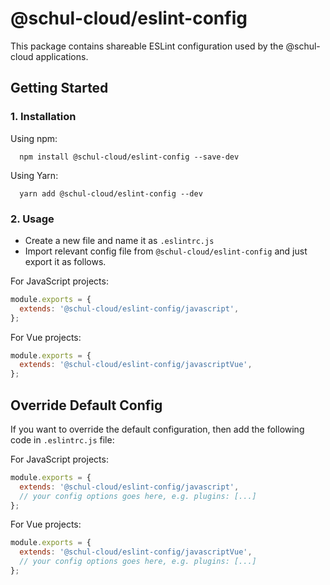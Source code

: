 # @schul-cloud/eslint-config

This package contains shareable ESLint configuration used by the @schul-cloud applications.

## Getting Started

### 1. Installation

Using npm:

```shell
  npm install @schul-cloud/eslint-config --save-dev
```

Using Yarn:

```shell
  yarn add @schul-cloud/eslint-config --dev
```

### 2. Usage

* Create a new file and name it as `.eslintrc.js`
* Import relevant config file from `@schul-cloud/eslint-config` and just export it as follows.

For JavaScript projects:

```javascript
module.exports = {
  extends: '@schul-cloud/eslint-config/javascript',
};
```

For Vue projects:

```javascript
module.exports = {
  extends: '@schul-cloud/eslint-config/javascriptVue',
};
```

## Override Default Config

If you want to override the default configuration, then add the following code in `.eslintrc.js` file:

For JavaScript projects:

```javascript
module.exports = {
  extends: '@schul-cloud/eslint-config/javascript',
  // your config options goes here, e.g. plugins: [...]
};
```

For Vue projects:

```javascript
module.exports = {
  extends: '@schul-cloud/eslint-config/javascriptVue',
  // your config options goes here, e.g. plugins: [...]
};
```
